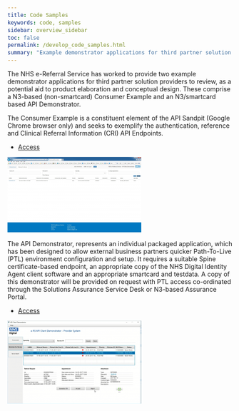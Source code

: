 ```yaml
---
title: Code Samples
keywords: code, samples
sidebar: overview_sidebar
toc: false
permalink: /develop_code_samples.html
summary: "Example demonstrator applications for third partner solution providers"
---
```


The NHS e-Referral Service has worked to provide two example demonstrator applications for third partner solution providers to review, as a potential aid to product elaboration and conceptual design. These comprise a N3-based (non-smartcard) Consumer Example and an N3/smartcard based API Demonstrator.

The Consumer Example is a constituent element of the API Sandpit (Google Chrome browser only) and seeks to exemplify the authentication, reference and Clinical Referral Information (CRI) API Endpoints.

* [Access](http://api-ers.spine2.ncrs.nhs.uk:88/ers-consumer-example/#/)

![](images/develop/Consumer_Example.png)

The API Demonstrator, represents an individual packaged application, which has been designed to allow external business partners quicker Path-To-Live (PTL) environment configuration and setup. It requires a suitable Spine certificate-based endpoint, an appropriate copy of the NHS Digital Identity Agent client software and an appropriate smartcard and testdata. A copy of this demonstrator will be provided on request with PTL access co-ordinated through the Solutions Assurance Service Desk or N3-based Assurance Portal.

* [Access](http://www.assurancesupport.digital.nhs.uk/)

![](images/develop/API_Demonstrator.png)
